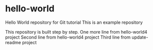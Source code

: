 # hello-world
Hello World repository for Git tutorial
This is an example repository

This repository is built step by step.
One more line from hello-world4 project
Second line from hello-world4 project
Third line from update-readme project
